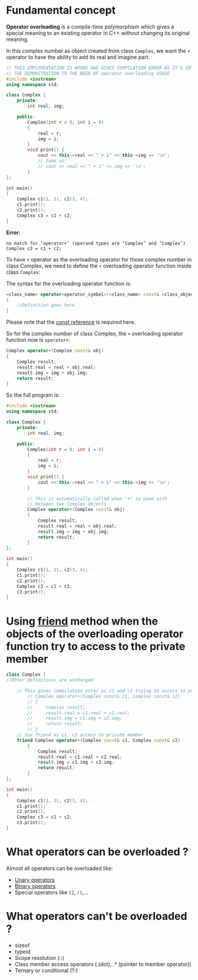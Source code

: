 # Fundamental concept
**Operator overloading** is a compile-time polymorphism which gives a special meaning to an existing operator in C++ without changing its original meaning.

In this complex number as object created from class ``Complex``, we want the ``+`` operator to have the ability to add its real and imagine part.
```cpp
// THIS IMPLEMENTATION IS WRONG AND GIVES COMPILATION ERROR AS IT'S INTENTIONALLY USED FOR
// THE DEMONSTRATION TO THE NEED OF operator overloading USAGE
#include <iostream>
using namespace std;

class Complex {
    private:
        int real, img;

    public:
        Complex(int r = 0, int i = 0)
        {
            real = r;
            img = i;
        }
        void print() { 
            cout << this->real << " + i" << this->img << '\n';
            // Same as:
            // cout << real << " + i" << img << '\n'; 
        }
};

int main()
{
	Complex c1(1, 2), c2(3, 4);
    c1.print();
    c2.print();
	Complex c3 = c1 + c2;
}
```
**Error**:
```
no match for ‘operator+’ (operand types are ‘Complex’ and ‘Complex’)
Complex c3 = c1 + c2;
```
To have ``+`` operator as the overloading operator for those complex number in class Complex, we need to define the ``+`` overloading operator function inside class ``Complex``:

The syntax for the overloading operator function is:
```cpp
<class_name> operator<operator_symbol>(<class_name> const& <class_object>)
{
    //Definition goes here
}
```
Please note that the [const reference](https://github.com/TranPhucVinh/Cplusplus/blob/master/Physical%20layer/Memory/const%20reference.md) is required here.

So for the complex number of class Complex, the ``+`` overloading operator function now is ``operator+``:
```cpp
Complex operator+(Complex const& obj)
{
    Complex result;
    result.real = real + obj.real;
    result.img = img + obj.img;
    return result;
}
```
So the full program is:
```cpp
#include <iostream>
using namespace std;

class Complex {
    private:
        int real, img;

    public:
        Complex(int r = 0, int i = 0)
        {
            real = r;
            img = i;
        }
        void print() { 
            cout << this->real << " + i" << this->img << '\n';
        }

        // This is automatically called when '+' is used with
        // between two Complex objects
        Complex operator+(Complex const& obj)
        {
            Complex result;
            result.real = real + obj.real;
            result.img = img + obj.img;
            return result;
        }
};

int main()
{
	Complex c1(1, 2), c2(3, 4);
    c1.print();
    c2.print();
	Complex c3 = c1 + c2;
	c3.print();
}
```
# Using [friend](https://github.com/TranPhucVinh/Cplusplus/blob/master/Object-oriented%20programming/friend.md) method when the objects of the overloading operator function try to access to the private member
```cpp
class Complex {
//Other definitions are unchanged

	// This gives compilation error as c1 and c2 trying to access to private member
        // Complex operator+(Complex const& c1, Complex const& c2)
        // {
        //     Complex result;
        //     result.real = c1.real + c2.real;
        //     result.img = c1.img + c2.img;
        //     return result;
        // }
	// Use friend as c1, c2 access to private member
	friend Complex operator+(Complex const& c1, Complex const& c2)
        {
            Complex result;
            result.real = c1.real + c2.real;
            result.img = c1.img + c2.img;
            return result;
        }
};

int main()
{
	Complex c1(1, 2), c2(3, 4);
    c1.print();
    c2.print();
	Complex c3 = c1 + c2;
	c3.print();
}
```
# What operators can be overloaded ?
Almost all operators can be overloaded like:
* [Unary operators](https://github.com/TranPhucVinh/C/blob/master/Introduction/Variable/README.md#unary-operators)
* [Binary operators]()
* Special operators like ``[]``, ``()``,...
# What operators can't be overloaded ?
* sizeof
* typeid
* Scope resolution (::)
* Class member access operators (.(dot), .* (pointer to member operator))
* Ternary or conditional (?:)
